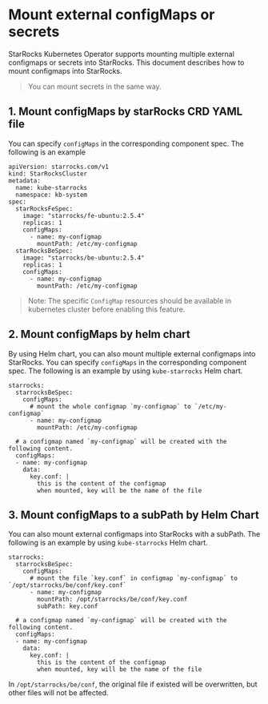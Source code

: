 # Mount external configMaps or secrets

StarRocks Kubernetes Operator supports mounting multiple external configmaps or secrets into StarRocks. This document
describes how to mount configmaps into StarRocks.
> You can mount secrets in the same way.

## 1. Mount configMaps by starRocks CRD YAML file

You can specify `configMaps` in the corresponding component spec. The following is an example

```shell
apiVersion: starrocks.com/v1
kind: StarRocksCluster
metadata:
  name: kube-starrocks
  namespace: kb-system
spec:
  starRocksFeSpec:
    image: "starrocks/fe-ubuntu:2.5.4"
    replicas: 1
    configMaps:
      - name: my-configmap
        mountPath: /etc/my-configmap
  starRocksBeSpec:
    image: "starrocks/be-ubuntu:2.5.4"
    replicas: 1
    configMaps:
      - name: my-configmap
        mountPath: /etc/my-configmap
```

> Note: The specific `ConfigMap` resources should be available in kubernetes cluster before enabling this feature.

## 2. Mount configMaps by helm chart

By using Helm chart, you can also mount multiple external configmaps into StarRocks. You can specify `configMaps` in
the corresponding component spec. The following is an example by using `kube-starrocks` Helm chart.

```shell
starrocks:
  starrocksBeSpec:
    configMaps:
      # mount the whole configmap `my-configmap` to `/etc/my-configmap`
      - name: my-configmap
        mountPath: /etc/my-configmap

  # a configmap named `my-configmap` will be created with the following content.
  configMaps:
  - name: my-configmap
    data:
      key.conf: |
        this is the content of the configmap
        when mounted, key will be the name of the file
```

## 3. Mount configMaps to a subPath by Helm Chart

You can also mount external configmaps into StarRocks with a subPath. The following is an example by
using `kube-starrocks` Helm chart.

```shell
starrocks:
  starrocksBeSpec:
    configMaps:
      # mount the file `key.conf` in configmap `my-configmap` to `/opt/starrocks/be/conf/key.conf`
      - name: my-configmap
        mountPath: /opt/starrocks/be/conf/key.conf
        subPath: key.conf

  # a configmap named `my-configmap` will be created with the following content.
  configMaps:
  - name: my-configmap
    data:
      key.conf: |
        this is the content of the configmap
        when mounted, key will be the name of the file
```

In `/opt/starrocks/be/conf`, the original file if existed will be overwritten, but other files will not be affected.
